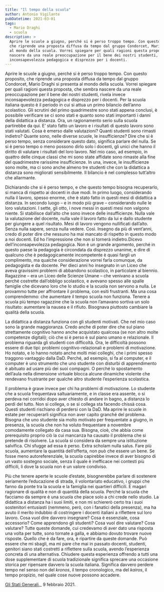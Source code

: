 ```yaml
---
title: "Il tempo della scuola"
author: Antonio Vigilante
pubDatetime: 2021-03-01
tags: 
  - Mario Draghi
  - scuola
description: >
  Aprire le scuole a giugno, perché si è perso troppo tempo. Con questo proposito, 
  che riprende una proposta diffusa da tempo dal gruppo Condorcet, Mario Draghi si presenta 
  al mondo della scuola. Vorrei spiegare per quali ragioni questa proposta, che sembra 
  nascere da una reale preoccupazione per il bene dei nostri studenti, rivela invece
  inconsapevolezza pedagogica e disprezzo per i docenti.
---
```


Aprire le scuole a giugno, perché si è perso troppo tempo. Con questo proposito, che riprende una proposta diffusa da tempo dal gruppo Condorcet, Mario Draghi si presenta al mondo della scuola. Vorrei spiegare per quali ragioni questa proposta, che sembra nascere da una reale preoccupazione per il bene dei nostri studenti, rivela invece inconsapevolezza pedagogica e disprezzo per i docenti. Per la scuola italiana questo è il periodo in cui si attua un primo bilancio dell’anno scolastico. Gli scrutini del primo quadrimestre sono stati appena conclusi, è possibile verificare se ci sono stati e quanto sono stati importanti i danni della didattica a distanza. Ora, un ragionamento serio sulla scuola partirebbe da qui. E’ stato fatto un lavoro e i risultati di questo lavoro sono stati valutati. Cosa è emerso dalle valutazioni? Quanti studenti sono rimasti indietro? Quante sono, nelle diverse scuole, le insufficienze? Dire che si è perso tempo, senza considerare questo dato, significa parlare del nulla. Se si è perso tempo o meno possono dirlo solo i docenti, gli unici che hanno il diritto di valutare i risultati del loro lavoro. Nel mio caso, ad esempio, in quattro delle cinque classi che mi sono state affidate sono rimaste alla fine del quadrimestre rarissime insufficienze. In una, invece, le insufficienze sono molte, ma ci sono anche almeno tre studenti che con la didattica a distanza sono migliorati sensibilmente. Il bilancio è nel complesso tutt’altro che allarmante.

Dichiarando che si è perso tempo, e che questo tempo bisogna recuperarlo, si manca di rispetto ai docenti in due modi. In primo luogo, considerando nulla il lavoro, spesso enorme, che è stato fatto in questi mesi di didattica a distanza. In secondo luogo – e in modo più grave – considerando nulle le loro valutazioni. I sette, gli otto, i nove messi in questi mesi non valgono niente. Si stabilisce dall’alto che sono invece delle insufficienze. Nulla vale la valutazione del docente, nulla vale il lavoro fatto da lui e dallo studente per giungere a quel risultato. Mesi di lavoro vengono nullificati dall’alto. Senza nulla sapere, senza nulla vedere. Così. Insegno da più di vent’anni, credo di poter dire che nessuno ha mai mancato di rispetto in questo modo a noi docenti. Ed ho l’impressione che non si tornerà indietro.Dicevo dell’inconsapevolezza pedagogica. Non è un grande argomento, perché in questo paese la pedagogia è circondata da disprezzo unanime, e dire di qualcuno che è pedagogicamente incompetente è quasi fargli un complimento, ma qualche considerazione vorrei farla comunque, da pedagogista e da docente. Per dieci anni ho insegnato in un Liceo che aveva gravissimi problemi di abbandono scolastico, in particolare al biennio. Ragazzine – era un Liceo delle Scienze Umane – che venivano a scuola perché costrette dall’obbligo scolastico, e avevano spesso alle spalle famiglie che dicevano loro che lo studio e la scuola non servono a nulla. Le provammo tutte per affrontare il problema, con esiti frustranti. Ma una cosa comprendemmo: che aumentare il tempo scuola non funziona. Tenere a scuola più tempo ragazzine che la scuola non l’amavano sortiva un solo risultato: aumentare la nausea e il rifiuto. Bisognava piuttosto cambiare la qualità della scuola. 

La didattica a distanza funziona con gli studenti motivati. Che nel mio caso sono la grande maggioranza. Credo anche di poter dire che sul piano strettamente cognitivo hanno anche acquistato qualcosa (se non altro molte competenze digitali); ciò che si è perso è sul piano umano e relazionale. Il problema riguarda gli studenti con difficoltà. Ora, le difficoltà possono essere di due tipi: problemi cognitivo-relazionali e problemi di motivazione. Ho notato, e lo hanno notato anche molti miei colleghi, che i primi spesso traggono vantaggio dalla DaD. Perché, ad esempio, si fa al computer, e il computer è uno strumento che uno studente con disturbi di apprendimento è abituato ad usare più dei suoi compagni. O perché lo spostamento dell’aula nella dimensione virtuale blocca alcune dinamiche violente che rendevano frustrante per qualche altro studente l’esperienza scolastica. 

Il problema è grave invece per chi ha problemi di motivazione. Lo studente che a scuola frequentava saltuariamente, e in classe era assente, o si perdeva nei corridoi dopo aver chiesto di andare in bagno, a distanza lo perdi del tutto. Non si collega, o se si collega sta facendo chissà cosa. Questi studenti rischiano di perdersi con la DaD. Ma aprire le scuole in estate per recuperarli significa non aver capito granché del problema. Bisogna che uno studente sia molto motivato per frequentate a giugno, in presenza, la scuola che non ha voluto frequentare a novembre comodamente collegato da casa sua. Bisogna, cioè, che abbia come prerequisito proprio ciò la cui mancanza ha causato il problema che si pretende di risolvere. La scuola si considera da sempre una istituzione salvifica. Chi sfugge ad essa è perso. Extra scholam nulla salus. Fare più scuola, aumentare la quantità dell’offerta, non può che essere un bene. Se fosse meno autoreferenziale, la scuola capirebbe invece di aver bisogno di un vasto sostegno sociale, senza il quale è inefficace nei contesti più difficili, lì dove la scuola non è un valore condiviso. 

Più che tenere aperte le scuole d’estate, bisognerebbe parlare di sostenere seriamente l’educazione di strada, il volontariato educativo, i gruppi che fanno da ponte tra la scuola e la famiglia nei quartieri difficili. E magari ragionare di qualità e non di quantità della scuola. Perché la scuola che facciamo da sempre è una scuola che piace solo a chi crede nello studio. La didattica a distanza ha i suoi limiti, e non mi schiererò certo tra i suoi sostenitori entusiasti (nemmeno, però, con i fanatici della presenza), ma ha avuto il merito indubbio di costringere i docenti italiani a riflettere sul loro lavoro. Cosa vuol dire davvero insegnare? Cosa è essenziale, cosa accessorio? Come apprendono gli studenti? Cosa vuol dire valutare? Cosa valutare? Tutte queste domande, cui credevamo di aver dato una risposta una volta per tutte, sono tornate a galla, e abbiamo dovuto trovare nuove risposte. Quello che è da fare, ora, è ripartire da queste domande. Può essere che mi sbagli, ma mi pare che mai in passato docenti, studenti, genitori siano stati costretti a riflettere sulla scuola, avendo l’esperienza concreta di una alternativa. Chiudere questa esperienza offrendo a tutti una dose supplementare di scuola tradizionale significa sprecare una occasione storica per ripensare davvero la scuola italiana. Significa davvero perdere tempo nel senso non del _kronos_, il tempo cronologico, ma del _kairos_, il tempo propizio, nel quale cose nuove possono accadere.

[Gli Stati Generali](https://www.glistatigenerali.com/scuola/tempo_scuola/),_ 9 febbraio 2021.
